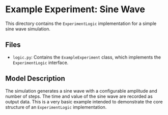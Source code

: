 # Example Experiment: Sine Wave

This directory contains the `ExperimentLogic` implementation for a simple sine wave simulation.

## Files

*   `logic.py`: Contains the `ExampleExperiment` class, which implements the `ExperimentLogic` interface.

## Model Description

The simulation generates a sine wave with a configurable amplitude and number of steps. The time and value of the sine wave are recorded as output data.  This is a very basic example intended to demonstrate the core structure of an `ExperimentLogic` implementation.